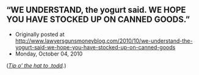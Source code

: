 ## “WE UNDERSTAND, the yogurt said. WE HOPE YOU HAVE STOCKED UP ON CANNED GOODS.”

 * Originally posted at http://www.lawyersgunsmoneyblog.com/2010/10/we-understand-the-yogurt-said-we-hope-you-have-stocked-up-on-canned-goods
 * Monday, October 04, 2010

(_[Tip o’ the hat to .todd](http://tonguebutnodoor.net/)._)